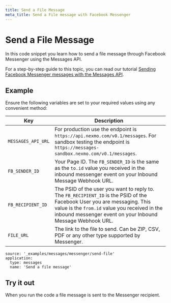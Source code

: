 ```yaml
---
title: Send a File Message
meta_title: Send a File message with Facebook Messenger
---
```


# Send a File Message

In this code snippet you learn how to send a file message through Facebook Messenger using the Messages API.

For a step-by-step guide to this topic, you can read our tutorial [Sending Facebook Messenger messages with the Messages API](/tutorials/sending-facebook-messenger-messages-with-messages-api).

## Example

Ensure the following variables are set to your required values using any convenient method:

Key | Description
-- | --
`MESSAGES_API_URL` | For production use the endpoint is `https://api.nexmo.com/v0.1/messages`. For sandbox testing the endpoint is `https://messages-sandbox.nexmo.com/v0.1/messages`.
`FB_SENDER_ID` | Your Page ID. The `FB_SENDER_ID` is the same as the `to.id` value you received in the inbound messenger event on your Inbound Message Webhook URL.
`FB_RECIPIENT_ID` | The PSID of the user you want to reply to. The `FB_RECIPIENT_ID` is the PSID of the Facebook User you are messaging. This value is the `from.id` value you received in the inbound messenger event on your Inbound Message Webhook URL.
`FILE_URL` | The link to the file to send. Can be ZIP, CSV, PDF or any other type supported by Messenger.

```code_snippets
source: '_examples/messages/messenger/send-file'
application:
  type: messages
  name: 'Send a file message'
```

## Try it out

When you run the code a file message is sent to the Messenger recipient.

